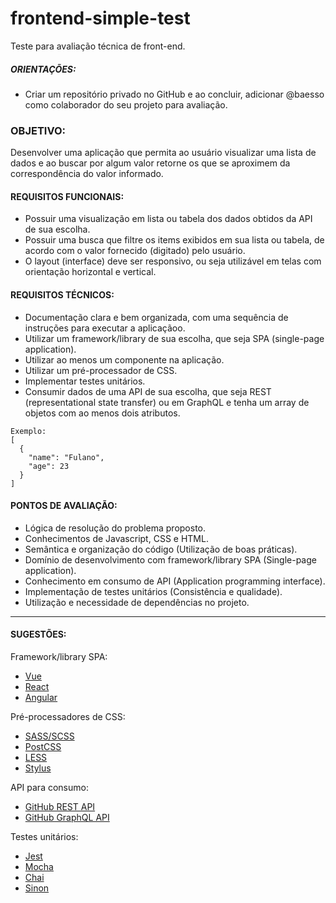 # frontend-simple-test
Teste para avaliação técnica de front-end.

##### ORIENTAÇÕES:
- Criar um repositório privado no GitHub e ao concluir, adicionar @baesso como colaborador do seu projeto para avaliação.

### OBJETIVO:
  Desenvolver uma aplicação que permita ao usuário visualizar uma lista de dados e ao buscar por algum valor retorne os que se aproximem da correspondência do valor informado.

#### REQUISITOS FUNCIONAIS:
- Possuir uma visualização em lista ou tabela dos dados obtidos da API de sua escolha.
- Possuir uma busca que filtre os items exibidos em sua lista ou tabela, de acordo com o valor fornecido (digitado) pelo usuário.
- O layout (interface) deve ser responsivo, ou seja utilizável em telas com orientação horizontal e vertical.
  
#### REQUISITOS TÉCNICOS:
- Documentação clara e bem organizada, com uma sequência de instruções para executar a aplicaçãoo.
- Utilizar um framework/library de sua escolha, que seja SPA (single-page application).
- Utilizar ao menos um componente na aplicação.
- Utilizar um pré-processador de CSS.
- Implementar testes unitários.
- Consumir dados de uma API de sua escolha, que seja REST (representational state transfer) ou em GraphQL e tenha um array de objetos com ao menos dois atributos.
```
Exemplo: 
[
  {
    "name": "Fulano",
    "age": 23
  }
]
```

#### PONTOS DE AVALIAÇÃO:
- Lógica de resolução do problema proposto.
- Conhecimentos de Javascript, CSS e HTML.
- Semântica e organização do código (Utilização de boas práticas).
- Domínio de desenvolvimento com framework/library SPA (Single-page application).
- Conhecimento em consumo de API (Application programming interface).
- Implementação de testes unitários (Consistência e qualidade).
- Utilização e necessidade de dependências no projeto.

---

#### SUGESTÕES:

Framework/library SPA:
- [Vue](https://vuejs.org/)
- [React](https://reactjs.org/)
- [Angular](https://angular.io/)

Pré-processadores de CSS:
- [SASS/SCSS](https://sass-lang.com/)
- [PostCSS](https://postcss.org/)
- [LESS](http://lesscss.org/)
- [Stylus](https://stylus-lang.com/)

API para consumo:
- [GitHub REST API](https://developer.github.com/v3/)
- [GitHub GraphQL API](https://developer.github.com/v4/)

Testes unitários:
- [Jest](https://jestjs.io/)
- [Mocha](https://mochajs.org/)
- [Chai](https://www.chaijs.com/)
- [Sinon](https://sinonjs.org/)
